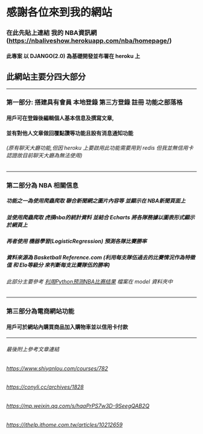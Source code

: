 # 感謝各位來到我的網站
### 在此先貼上連結 我的 NBA資訊網(https://nbaliveshow.herokuapp.com/nba/homepage/)
#### 此專案 以 DJANGO(2.0) 為基礎開發並布署在 heroku 上

## 此網站主要分四大部分
_________________________________________________________________________________________________________________________

### 第一部分: 搭建具有會員 本地登錄 第三方登錄 註冊 功能之部落格
#### 用戶可在登錄後編輯個人基本信息及撰寫文章,
#### 並有對他人文章做回覆點讚等功能且設有消息通知功能
###### (原有聊天大廳功能,但因 heroku 上要啟用此功能需要用到 redis 但我並無信用卡認證故目前聊天大廳為無法使用)

__________________________________________________________________________________________________________________________

### 第二部分為 NBA 相關信息
##### 功能之一為使用爬蟲爬取 聯合新聞網之圖片內容等 並顯示在 NBA新聞頁面上
##### 並使用爬蟲爬取 虎撲nba的統計資料 並結合 Echarts 將各隊務據以圖表形式顯示於網頁上
##### 再者使用 機器學習(LogisticRegression) 預測各隊比賽勝率
##### 資料來源為 Basketball Reference.com (利用每支隊伍過去的比賽情況作為特徵值 和 Elo等級分 來判斷每支比賽隊伍的勝率)
###### 此部分主要參考 [利用Python预测NBA比赛结果](https://blog.csdn.net/MOY37RQW1JarN33BgZk/article/details/80602924) 檔案在 model 資料夾中

__________________________________________________________________________________________________________________________

### 第三部分為電商網站功能
#### 用戶可於網站內購買商品加入購物車並以信用卡付款

__________________________________________________________________________________________________________________________

###### 最後附上參考文章連結
###### https://www.shiyanlou.com/courses/782
###### https://conyli.cc/archives/1828
###### https://mp.weixin.qq.com/s/hqaPrPS7w3D-9SeegQAB2Q
###### https://ithelp.ithome.com.tw/articles/10212659
